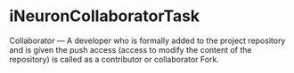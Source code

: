 # iNeuronCollaboratorTask

Collaborator — A developer who is formally added to the project repository and is given the push access (access to modify the content of the repository) is called as a contributor or collaborator Fork.
